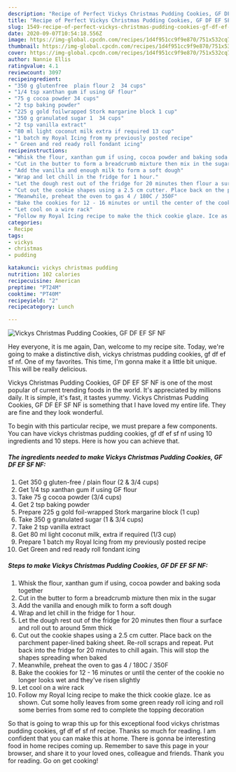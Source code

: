 ```yaml
---
description: "Recipe of Perfect Vickys Christmas Pudding Cookies, GF DF EF SF NF"
title: "Recipe of Perfect Vickys Christmas Pudding Cookies, GF DF EF SF NF"
slug: 1549-recipe-of-perfect-vickys-christmas-pudding-cookies-gf-df-ef-sf-nf
date: 2020-09-07T10:54:18.556Z
image: https://img-global.cpcdn.com/recipes/1d4f951cc9f9e870/751x532cq70/vickys-christmas-pudding-cookies-gf-df-ef-sf-nf-recipe-main-photo.jpg
thumbnail: https://img-global.cpcdn.com/recipes/1d4f951cc9f9e870/751x532cq70/vickys-christmas-pudding-cookies-gf-df-ef-sf-nf-recipe-main-photo.jpg
cover: https://img-global.cpcdn.com/recipes/1d4f951cc9f9e870/751x532cq70/vickys-christmas-pudding-cookies-gf-df-ef-sf-nf-recipe-main-photo.jpg
author: Nannie Ellis
ratingvalue: 4.1
reviewcount: 3097
recipeingredient:
- "350 g glutenfree  plain flour 2  34 cups"
- "1/4 tsp xanthan gum if using GF flour"
- "75 g cocoa powder 34 cups"
- "2 tsp baking powder"
- "225 g gold foilwrapped Stork margarine block 1 cup"
- "350 g granulated sugar 1  34 cups"
- "2 tsp vanilla extract"
- "80 ml light coconut milk extra if required 13 cup"
- "1 batch my Royal Icing from my previously posted recipe"
- " Green and red ready roll fondant icing"
recipeinstructions:
- "Whisk the flour, xanthan gum if using, cocoa powder and baking soda together"
- "Cut in the butter to form a breadcrumb mixture then mix in the sugar"
- "Add the vanilla and enough milk to form a soft dough"
- "Wrap and let chill in the fridge for 1 hour."
- "Let the dough rest out of the fridge for 20 minutes then flour a surface and roll out to around 5mm thick"
- "Cut out the cookie shapes using a 2.5 cm cutter. Place back on the parchment paper-lined baking sheet. Re-roll scraps and repeat. Put back into the fridge for 20 minutes to chill again. This will stop the shapes spreading when baked"
- "Meanwhile, preheat the oven to gas 4 / 180C / 350F"
- "Bake the cookies for 12 - 16 minutes or until the center of the cookie no longer looks wet and they&#39;ve risen slightly"
- "Let cool on a wire rack"
- "Follow my Royal Icing recipe to make the thick cookie glaze. Ice as shown. Cut some holly leaves from some green ready roll icing and roll some berries from some red to complete the topping decoration"
categories:
- Recipe
tags:
- vickys
- christmas
- pudding

katakunci: vickys christmas pudding 
nutrition: 102 calories
recipecuisine: American
preptime: "PT24M"
cooktime: "PT40M"
recipeyield: "2"
recipecategory: Lunch

---
```



![Vickys Christmas Pudding Cookies, GF DF EF SF NF](https://img-global.cpcdn.com/recipes/1d4f951cc9f9e870/751x532cq70/vickys-christmas-pudding-cookies-gf-df-ef-sf-nf-recipe-main-photo.jpg)

Hey everyone, it is me again, Dan, welcome to my recipe site. Today, we're going to make a distinctive dish, vickys christmas pudding cookies, gf df ef sf nf. One of my favorites. This time, I'm gonna make it a little bit unique. This will be really delicious.



Vickys Christmas Pudding Cookies, GF DF EF SF NF is one of the most popular of current trending foods in the world. It's appreciated by millions daily. It is simple, it's fast, it tastes yummy. Vickys Christmas Pudding Cookies, GF DF EF SF NF is something that I have loved my entire life. They are fine and they look wonderful.


To begin with this particular recipe, we must prepare a few components. You can have vickys christmas pudding cookies, gf df ef sf nf using 10 ingredients and 10 steps. Here is how you can achieve that.

<!--inarticleads1-->

##### The ingredients needed to make Vickys Christmas Pudding Cookies, GF DF EF SF NF:

1. Get 350 g gluten-free / plain flour (2 &amp; 3/4 cups)
1. Get 1/4 tsp xanthan gum if using GF flour
1. Take 75 g cocoa powder (3/4 cups)
1. Get 2 tsp baking powder
1. Prepare 225 g gold foil-wrapped Stork margarine block (1 cup)
1. Take 350 g granulated sugar (1 &amp; 3/4 cups)
1. Take 2 tsp vanilla extract
1. Get 80 ml light coconut milk, extra if required (1/3 cup)
1. Prepare 1 batch my Royal Icing from my previously posted recipe
1. Get  Green and red ready roll fondant icing




<!--inarticleads2-->

##### Steps to make Vickys Christmas Pudding Cookies, GF DF EF SF NF:

1. Whisk the flour, xanthan gum if using, cocoa powder and baking soda together
1. Cut in the butter to form a breadcrumb mixture then mix in the sugar
1. Add the vanilla and enough milk to form a soft dough
1. Wrap and let chill in the fridge for 1 hour.
1. Let the dough rest out of the fridge for 20 minutes then flour a surface and roll out to around 5mm thick
1. Cut out the cookie shapes using a 2.5 cm cutter. Place back on the parchment paper-lined baking sheet. Re-roll scraps and repeat. Put back into the fridge for 20 minutes to chill again. This will stop the shapes spreading when baked
1. Meanwhile, preheat the oven to gas 4 / 180C / 350F
1. Bake the cookies for 12 - 16 minutes or until the center of the cookie no longer looks wet and they&#39;ve risen slightly
1. Let cool on a wire rack
1. Follow my Royal Icing recipe to make the thick cookie glaze. Ice as shown. Cut some holly leaves from some green ready roll icing and roll some berries from some red to complete the topping decoration




So that is going to wrap this up for this exceptional food vickys christmas pudding cookies, gf df ef sf nf recipe. Thanks so much for reading. I am confident that you can make this at home. There is gonna be interesting food in home recipes coming up. Remember to save this page in your browser, and share it to your loved ones, colleague and friends. Thank you for reading. Go on get cooking!
